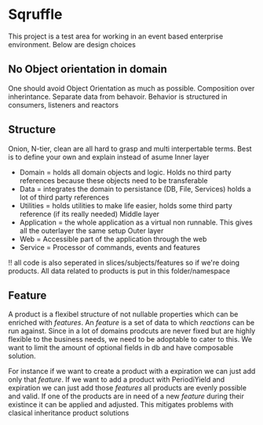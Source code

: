 ﻿# Sqruffle
This project is a test area for working in an event based enterprise environment. Below are design choices 


## No Object orientation in domain
One should avoid Object Orientation as much as possible. Composition over inherintance.
Separate data from behavoir. Behavior is structured in consumers, listeners and reactors

## Structure
Onion, N-tier, clean are all hard to grasp and multi interpertable terms. Best is to define your own and explain instead of asume
Inner layer
- Domain = holds all domain objects and logic. Holds no third party references because these objects need to be transferable
- Data = integrates the domain to persistance (DB, File, Services) holds a lot of third party references
- Utilities = holds utilities to make life easier, holds some third party reference (if its really needed) 
Middle layer
- Application = the whole application as a virtual non runnable. This gives all the outerlayer the same setup
Outer layer
- Web = Accessible part of the application through the web
- Service = Processor of commands, events and features

!! all code is also seperated in slices/subjects/features so if we're doing products. All data related to products is put in this folder/namespace


## Feature 
A product is a flexibel structure of not nullable properties which can be enriched with *features*. An *feature* is a set of data to which *reactions* can be run against.
Since in a lot of domains prodcuts are never fixed but are highly flexible to the business needs, we need to be adoptable to cater to this.
We want to limit the amount of optional fields in db and have composable solution. 

For instance if we want to create a product with a expiration we can just add only that *feature*. If we want to add a product with PeriodiYield and expiration we can just add those *features*  all products are evenly possible and valid.
If one of the products are in need of a new *feature* during their existince it can be applied and adjusted. This mitigates problems with clasical inheritance product solutions